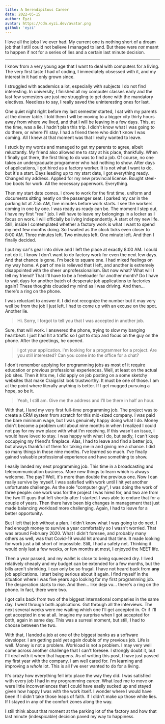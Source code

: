 ```yaml
---
title: A Serendipitous Career
date: 2022-05-15
author: Eyzi
avatar: https://cdn.eyzi.dev/avatar.png
github: 'eyzi'
---
```


I love all the jobs I've ever had. My current one is nothing short of a
dream job that I still could not believe I managed to land. But these
were *not* meant to happen if not for a series of lies and a certain
last minute decision.

---

I know from a very young age that I want to deal with computers for a
living. The very first taste I had of coding, I immediately obsessed
with it, and my interest in it had only grown since.

I struggled with academics a lot, especially with subjects I do not
find interesting. In university, I finished all my computer classes
early and the last few semesters are just me struggling to get done
with the mandatory electives. Needless to say, I really saved the
uninteresting ones for last.

One quiet night right before my last semester started, I sat with my
parents at the dinner table. I told them I will be moving to a bigger
city thirty hours away from where we lived, and that I will be leaving
in a few days. This, at the time, was a lie. I hadn't plan this trip. I
didn't know what I was going to do there, or where I'll stay. I had a
friend there who didn't know I was coming. All I knew at that moment
was that I really wanted to leave.

I stuck by my words and managed to get my parents to agree, albeit
reluctantly. My friend also allowed me to stay at his place,
thankfully. When I finally got there, the first thing to do was to find
a job. Of course, no one takes an undergraduate programmer who had
nothing to show. After days of applications, I got hired as a factory
worker. It is not what I want to do, but it's a start. Days leading up
to my start date, I got everything ready. Changed my address. Applied
for my new provincial license. Bought steel-toe boots for work. All the
necessary paperwork. Everything.

Then my start date comes. I drove to work for the first time, uniform
and documents sitting neatly on the passenger seat. I parked my car in
the parking lot at 7:55 AM, five minutes before work starts. I see the
workers coming in one by one. I was ready as ready can be. The moment I
step out, I have my first "real" job. I will have to leave my
belongings in a locker as I focus on work. I will officially be living
independently. A start of my new life. Still, inside I contemplated
whether a factory work is what I want to spend my next few months
doing. So I waited as the clock ticks even closer to 8:00 AM. Three
minutes left. Two minutes left. One minute left. And then I finally
decided.

I put my car's gear into drive and I left the place at exactly 8:00 AM.
I could not do it. I know I don't want to do factory work for even the
next few days. And that chance is gone. I'm back to square one. I had
mixed feelings on my way home. A part of me is relieved that I left,
and another is extremely disappointed with the sheer unprofessionalism.
But now what? What will I tell my friend? That I'll have to be a
freeloader for another month? Do I have to wait days for another batch
of desperate job applications to factories again? These thoughts
clouded my mind as I was driving. And then... there's a ring on the
phone.

I was reluctant to answer it. I did not recognize the number but it may
very well be from the job I just left. I had to come up with an excuse
on the spot. Another lie.

> Hi. Sorry, I forgot to tell you that I was accepted in another job.

Sure, that will work. I answered the phone, trying to slow my banging
heartbeat. I just had hit a traffic so I got to stop and focus on the
guy on the phone. After the greetings, he opened.

> I got your application. I'm looking for a programmer for a project.
Are you still interested? Can you come into the office for a chat?

I don't remember applying for programming jobs as most of it require
education or previous professional experiences. Well, at least on the
actual job sites. Then it hits me, I did apply on job posting on a some
sketchy websites that make Craigslist look trustworthy. It must be one
of those. I am at the point where literally anything is better. If I
get mugged pursuing a hope, so be it.

> Yeah, I still am. Give me the address and I'll be there in half an
hour.

With that, I land my very first full-time programming job. The project
was to create a CRM system from scratch for this mid-sized company. I
was paid the bare minimum wage, but I was genuinely happy doing what I
do. Money didn't become a problem until about nine months in when I
realized I could not pay for my own place with what I'm receiving. If
this wasn't an issue, I would have loved to stay. I was happy with what
I do, but sadly, I can't keep occupying my friend's fireplace. Alas, I
had to leave and find a better job, but always thankful of them for
taking me in and giving me a chance. I did so many things in those nine
months. I've learned so much. I've finally gained valuable professional
experience and have something to show.

I easily landed my next programming job. This time in a broadcasting
and telecommunication business. More new things to learn which is
always welcome. The pay? Well, it's more than double the previous one.
Now I can really survive by myself. I was satisfied with work until I
hit yet another unfortunate challenge. As the sole "computer guy", I
was doing the work of three people: one work was for the project I was
hired for, and two are from the two IT guys that left shortly after I
started. I was able to endure that for a couple of years. Then there
have been big changes in management that just made balancing workload
more challenging. Again, I had to leave for a better opportunity.

But I left that job without a plan. I didn't know what I was going to
do next. I had enough money to survive a year comfortably so I wasn't
worried. That was around February 2020. What I didn't foresee, and
probably many others as well, was that Covid-19 would hit around that
time. It made looking for work just a bit short of impossible. Still,
I had a safety net. Thinking it would only last a few weeks, or few
months at most, I enjoyed the NEET life.

Then a year passed, and my wallet is close to being squeezed dry. I
lived relatively cheaply and my budget can be extended for a few
months, but the bills aren't shrinking. I can only be so frugal. I
have not heard back from **any** job applications. I start being
serious about it again. I find myself in the situation where I was five
years ago looking for my first programming job. The desperation starts
to rise. And then... like deja vu... there's a ring on the phone. In
fact, there were two.

I got calls back from two of the biggest international companies in the
same day. I went through both applications. Got through all the
interviews. The next several weeks were me waiting which one I'll get
accepted in. Or if I'll get accepted in one at all. Imagine my surprise
when I got accepted for both, again in same day. This was a surreal
moment, but still, I had to choose between the two.

With that, I landed a job at one of the biggest banks as a software
developer. I am getting paid yet again double of my previous job. Life
is well. Money is not a problem. Workload is not a problem. I may very
well come across another challenge that I can't foresee. I strongly
doubt it, but I'll deal with it when that happens. As of writing this
post, I have just passed my first year with the company. I am well
cared for. I'm learning and improving a *whole* lot. This is all I've
ever wanted to do for a living.

It's crazy how everything fell into place the way they did. I was
satisfied with every job I had in my programming career. What lead me
to move on were little inconveniences that I could have easily sucked
up and stayed given how happy I was with the work itself. I wonder
where I would have been if I didn't take those leaps of faith. If I
didn't make up those white lies. If I stayed in any of the comfort
zones along the way. 

I still think about that moment at the parking lot of the factory and
how that last minute (indespicable) decision paved my way to happiness.
